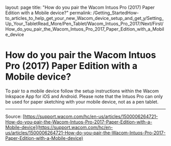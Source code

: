layout: page
title: "How do you pair the Wacom Intuos Pro (2017) Paper Edition with a Mobile device?"
permalink: /Getting_StartedHow-to_articles_to_help_get_your_new_Wacom_device_setup_and_get_y/Setting_Up_Your_TabletRead_More/Pen_Tablet/Wacom_Intuos_Pro_2017/Next/First/How_do_you_pair_the_Wacom_Intuos_Pro_2017_Paper_Edition_with_a_Mobile_device

# How do you pair the Wacom Intuos Pro (2017) Paper Edition with a Mobile device?

To pair to a mobile device follow the setup instructions within the Wacom Inkspace App for iOS and Android. Please note that the Intuos Pro can only be used for paper sketching with your mobile device, not as a pen tablet.

---
Source: [https://support.wacom.com/hc/en-us/articles/1500006264721-How-do-you-pair-the-Wacom-Intuos-Pro-2017-Paper-Edition-with-a-Mobile-device](https://support.wacom.com/hc/en-us/articles/1500006264721-How-do-you-pair-the-Wacom-Intuos-Pro-2017-Paper-Edition-with-a-Mobile-device)
